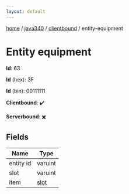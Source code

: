 ```yaml
---
layout: default
---
```


[home](/)  /  [java340](/protocol/java340)  /  [clientbound](/protocol/java340/clientbound)  /  entity-equipment

# Entity equipment

**Id**: 63

**Id** (hex): 3F

**Id** (bin): 00111111

**Clientbound**: ✔️

**Serverbound**: ✖️

## Fields

Name | Type
---|---
entity id | varuint
slot | varuint
item | [slot](/protocol/java340/types/slot)
